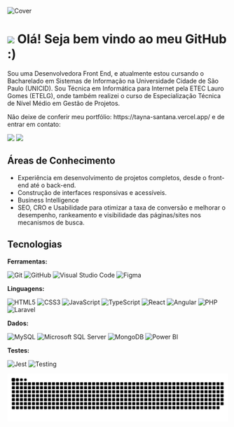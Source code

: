 ![Cover](https://github.com/olstayna/olstayna/assets/67444028/ed598538-0b15-4e35-b151-26dbbceef63d)
# <img src="https://user-images.githubusercontent.com/67444028/142769377-f02346ad-3e36-43f2-b530-5aaa499331c0.gif" width="35">&nbsp;<b>Olá! Seja bem vindo ao meu GitHub :) </b>

<p>Sou uma Desenvolvedora Front End, e atualmente estou cursando o Bacharelado em Sistemas de Informação na Universidade Cidade de São Paulo (UNICID). Sou Técnica em Informática para Internet pela ETEC Lauro Gomes (ETELG), onde também realizei o curso de Especialização Técnica de Nível Médio em Gestão de Projetos.</p>
<p>Não deixe de conferir meu portfólio: https://tayna-santana.vercel.app/ e de entrar em contato:</p>
<p> 
<a href="https://www.linkedin.com/in/olstayna/"><img src="https://img.shields.io/badge/LinkedIn-0A66C2?logo=linkedin&logoColor=fff&style=for-the-badge"></a>
<a href="mailto:tayna.oliveira.santana@gmail.com"><img src="https://img.shields.io/badge/Gmail-EA4335?logo=gmail&logoColor=fff&style=for-the-badge"></a>
</p>

## Áreas de Conhecimento
  * Experiência em desenvolvimento de projetos completos, desde o front-end até o back-end.</li>
  * Construção de interfaces responsivas e acessíveis.</li>
  * Business Intelligence</li>
  * SEO, CRO e Usabilidade para otimizar a taxa de conversão e melhorar o desempenho, rankeamento e visibilidade das páginas/sites nos mecanismos de busca.

## Tecnologias

**Ferramentas:**

![Git](https://img.shields.io/badge/git-%23F05033.svg?style=for-the-badge&logo=git&logoColor=white)
![GitHub](https://img.shields.io/badge/github-%23121011.svg?style=for-the-badge&logo=github&logoColor=white)
![Visual Studio Code](https://img.shields.io/badge/Visual%20Studio%20Code-0078d7.svg?style=for-the-badge&logo=visual-studio-code&logoColor=white)
![Figma](https://img.shields.io/badge/Figma-F24E1E?logo=figma&logoColor=fff&style=for-the-badge)

**Linguagens:**

![HTML5](https://img.shields.io/badge/html5-%23E34F26.svg?style=for-the-badge&logo=html5&logoColor=white)
![CSS3](https://img.shields.io/badge/css3-%231572B6.svg?style=for-the-badge&logo=css3&logoColor=white)
![JavaScript](https://img.shields.io/badge/javascript-%23323330.svg?style=for-the-badge&logo=javascript&logoColor=%23F7DF1E)
![TypeScript](https://img.shields.io/badge/TypeScript-3178C6?logo=typescript&logoColor=fff&style=for-the-badge)
![React](https://img.shields.io/badge/React-61DAFB?logo=react&logoColor=000&style=for-the-badge)
![Angular](https://img.shields.io/badge/Angular-0F0F11?logo=angular&logoColor=fff&style=for-the-badge)
![PHP](https://img.shields.io/badge/PHP-777BB4?logo=php&logoColor=fff&style=for-the-badge)
![Laravel](https://img.shields.io/badge/Laravel-FF2D20?logo=laravel&logoColor=fff&style=for-the-badge)

**Dados:**

![MySQL](https://img.shields.io/badge/MySQL-4479A1?logo=mysql&logoColor=fff&style=for-the-badge)
![Microsoft SQL Server](https://img.shields.io/badge/SQL%20Server-CC2927?logo=microsoftsqlserver&logoColor=fff&style=for-the-badge)
![MongoDB](https://img.shields.io/badge/MongoDB-47A248?logo=mongodb&logoColor=fff&style=for-the-badge)
![Power BI](https://img.shields.io/badge/Power%20BI-F2C811?logo=powerbi&logoColor=000&style=for-the-badge)

**Testes:**

![Jest](https://img.shields.io/badge/Jest-C21325?logo=jest&logoColor=fff&style=for-the-badge)
![Testing](https://img.shields.io/badge/Testing%20Library-E33332?logo=testinglibrary&logoColor=fff&style=for-the-badge)

![Snake animation](https://github.com/olstayna/olstayna/blob/output/github-contribution-grid-snake.svg)
